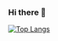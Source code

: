 ### Hi there 👋
[![Top Langs](https://github-readme-stats.vercel.app/api/top-langs/?username=tawichi
)](https://github.com/anuraghazra/github-readme-stats)

<!--
**tawichi/tawichi** is a ✨ _special_ ✨ repository because its `README.md` (this file) appears on your GitHub profile.

Here are some ideas to get you started:
[

- 🔭 I’m currently working on ...
- 🌱 I’m currently learning ...
- 👯 I’m looking to collaborate on ...
- 🤔 I’m looking for help with ...
- 💬 Ask me about ...
- 📫 How to reach me: ...
- 😄 Pronouns: ...
- ⚡ Fun fact: ...
-->
